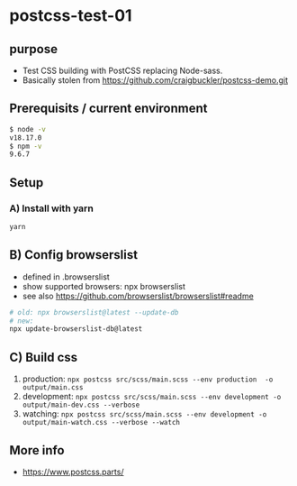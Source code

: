 # postcss-test-01

## purpose
- Test CSS building with PostCSS replacing Node-sass.
- Basically stolen from https://github.com/craigbuckler/postcss-demo.git

## Prerequisits / current environment
```zsh
$ node -v
v18.17.0
$ npm -v
9.6.7
```

## Setup

### A) Install with yarn
```zsh
yarn
```

## B) Config browserslist
- defined in .browserslist
- show supported browsers: npx browserslist
- see also https://github.com/browserslist/browserslist#readme
```zsh
# old: npx browserslist@latest --update-db
# new:
npx update-browserslist-db@latest
```

## C) Build css
1. production:  ```npx postcss src/scss/main.scss --env production  -o output/main.css```
2. development: ```npx postcss src/scss/main.scss --env development -o output/main-dev.css --verbose```
3. watching:    ```npx postcss src/scss/main.scss --env development -o output/main-watch.css --verbose --watch```

## More info
- https://www.postcss.parts/


